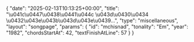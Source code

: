 {
    "date": "2025-02-13T10:13:25+00:00",
    "title": "\u041c\u0447\u0438\u0441\u044c \u043d\u0430\u0434 \u0432\u043e\u043b\u043d\u043e\u0439...",
    "type": "miscellaneous",
    "layout": "songpage",
    "params": {
        "id": "mchisnad",
        "tonality": "Em",
        "year": "1982",
        "chordsStartAt": 42,
        "textFinishAtLine": 57
    }
}